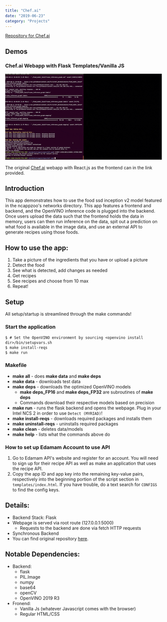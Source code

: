 ```yaml
---
title: "Chef.ai"
date: "2019-06-23"
category: "Projects"
---
```

[Repository for Chef.ai](https://github.com/movidius/ncappzoo/tree/master/apps/chef_ai)

## Demos

### Chef.ai Webapp with Flask Templates/Vanilla JS
![Chef.ai in action!](../../assets/chef_ai/chef_ai.gif)

The original [Chef.ai](https://github.com/fcr3/chef_devmesh) webapp with React.js
as the frontend can in the link provided.

## Introduction
This app demonstrates how to use the food ssd inception v2 model featured in the ncappzoo's networks directory. This app features a frontend and backend, and the OpenVINO inference code is plugged into the backend. Once users upload the data such that the frontend holds the data in memory, users can then run inference on the data, spit out a prediction on what food is available in the image data, and use an external API to generate recipes using those foods.

## How to use the app:
1. Take a picture of the ingredients that you have or upload a picture
2. Detect the food
3. See what is detected, add changes as needed
4. Get recipes
5. See recipes and choose from 10 max
6. Repeat!

## Setup
All setup/startup is streamlined through the make commands!

### Start the application
```
$ # Set the OpenVINO environment by sourcing <openvino install dir>/bin/setupvars.sh
$ make install-reqs
$ make run
```

### Makefile
- **make all** - does **make data** and **make deps**
- **make data** - downloads test data
- **make deps** - downloads the optimized OpenVINO models
  - **make deps_FP16** and **make deps_FP32** are subroutines of **make deps**
  - Commands download their respective models based on precision
- **make run** - runs the flask backend and opens the webpage. Plug in your Intel NCS 2 in order to use `Detect (MYRIAD)`!
- **make install-reqs** - downloads required packages and installs them
- **make uninstall-reqs** - uninstalls required packages
- **make clean** - deletes data/models
- **make help** - lists what the commands above do

### How to set up Edamam Account to use API
1. Go to Edamam API's website and register for an account. You will need to sign up for their recipe API as well as make an application that uses the recipe API.
2. Copy the app ID and app key into the remaining key-value pairs, respectively into the beginning portion of the script section in `templates/index.html`. If you have trouble, do a text search for `CONFIGS` to find the config keys.

## Details:
- Backend Stack: Flask
- Webpage is served via root route (127.0.0.1:5000)
  - Requests to the backend are done via fetch HTTP requests
- Synchronous Backend
- You can find original repository [here](https://github.com/fcr3/chef_devmesh).

## Notable Dependencies:
- Backend:
  - flask
  - PIL.Image
  - numpy
  - base64
  - openCV
  - OpenVINO 2019 R3
- Fronend:
  - Vanilla Js (whatever Javascript comes with the browser)
  - Regular HTML/CSS
